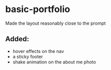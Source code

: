 # basic-portfolio
Made the layout reasonably close to the prompt

## Added:

<ul>
<li>hover effects on the nav</li>
<li>a sticky footer</li>
<li>shake animation on the about me photo</li>
</ul>

